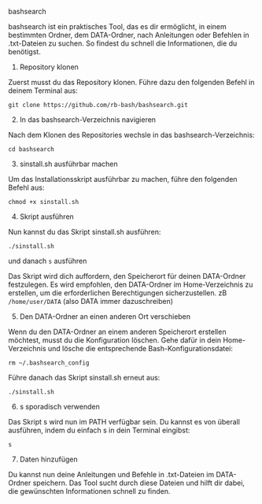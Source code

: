 bashsearch

bashsearch ist ein praktisches Tool, das es dir ermöglicht, in einem bestimmten Ordner, dem DATA-Ordner, nach Anleitungen oder Befehlen in .txt-Dateien zu suchen. So findest du schnell die Informationen, die du benötigst.

1. Repository klonen

Zuerst musst du das Repository klonen. Führe dazu den folgenden Befehl in deinem Terminal aus:

      

`git clone https://github.com/rb-bash/bashsearch.git` 

    

2. In das bashsearch-Verzeichnis navigieren

Nach dem Klonen des Repositories wechsle in das bashsearch-Verzeichnis:

      

`cd bashsearch`

    

3. sinstall.sh ausführbar machen

Um das Installationsskript ausführbar zu machen, führe den folgenden Befehl aus:

      

`chmod +x sinstall.sh`

    

4. Skript ausführen

Nun kannst du das Skript sinstall.sh ausführen:

      

`./sinstall.sh`

und danach `s` ausführen    

Das Skript wird dich auffordern, den Speicherort für deinen DATA-Ordner festzulegen. Es wird empfohlen, den DATA-Ordner im Home-Verzeichnis zu erstellen, um die erforderlichen Berechtigungen sicherzustellen. zB `/home/user/DATA`  (also DATA immer dazuschreiben)

5. Den DATA-Ordner an einen anderen Ort verschieben

Wenn du den DATA-Ordner an einem anderen Speicherort erstellen möchtest, musst du die Konfiguration löschen. Gehe dafür in dein Home-Verzeichnis und lösche die entsprechende Bash-Konfigurationsdatei:

      

`rm ~/.bashsearch_config`

    

Führe danach das Skript sinstall.sh erneut aus:

      

`./sinstall.sh`

    

6. s sporadisch verwenden

Das Skript s wird nun im PATH verfügbar sein. Du kannst es von überall ausführen, indem du einfach s in dein Terminal eingibst:

      

`s`

    

7. Daten hinzufügen

Du kannst nun deine Anleitungen und Befehle in .txt-Dateien im DATA-Ordner speichern. Das Tool sucht durch diese Dateien und hilft dir dabei, die gewünschten Informationen schnell zu finden.
